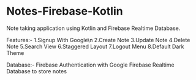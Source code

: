 # Notes-Firebase-Kotlin
Note taking application using Kotlin and Firebase Realtime Database.

Features:-
1.Signup With Google\n
2.Create Note
3.Update Note
4.Delete Note
5.Search View
6.Staggered Layout
7.Logout Menu
8.Default Dark Theme

Database:-
Firebase Authentication with Google
Firebase Realtime Database to store notes
